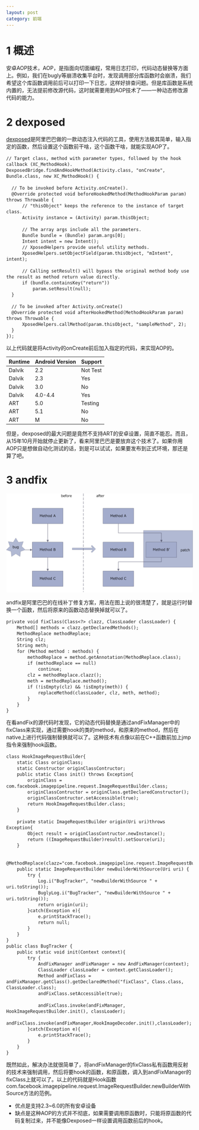 ```yaml
---
layout: post
category: 前端
---
```


# 1 概述
安卓AOP技术，AOP，是指面向切面编程，常用日志打印，代码动态替换等方面上。例如，我们在bugly等崩溃收集平台时，发现调用部分库函数时会崩溃，我们希望这个库函数调用前后可以打印一下日志，这样好排查问题。但是库函数是系统内置的，无法提前修改源代码，这时就需要用到AOP技术了——一种动态修改源代码的能力。

# 2 dexposed
[dexposed](https://github.com/alibaba/dexposed)是阿里巴巴做的一款动态注入代码的工具，使用方法极其简单，输入指定的函数，然后设置这个函数前干啥，这个函数干啥，就能实现AOP了。

```
// Target class, method with parameter types, followed by the hook callback (XC_MethodHook).
DexposedBridge.findAndHookMethod(Activity.class, "onCreate", Bundle.class, new XC_MethodHook() {

  // To be invoked before Activity.onCreate().
  @Override protected void beforeHookedMethod(MethodHookParam param) throws Throwable {
      // "thisObject" keeps the reference to the instance of target class.
      Activity instance = (Activity) param.thisObject;

      // The array args include all the parameters.
      Bundle bundle = (Bundle) param.args[0];
      Intent intent = new Intent();
      // XposedHelpers provide useful utility methods.
      XposedHelpers.setObjectField(param.thisObject, "mIntent", intent);

      // Calling setResult() will bypass the original method body use the result as method return value directly.
      if (bundle.containsKey("return"))
          param.setResult(null);
  }

  // To be invoked after Activity.onCreate()
  @Override protected void afterHookedMethod(MethodHookParam param) throws Throwable {
      XposedHelpers.callMethod(param.thisObject, "sampleMethod", 2);
  }
});
```

以上代码就是将Activity的onCreate前后加入指定的代码，来实现AOP的。

|Runtime|Android Version|Support|
|:--|:--|:--|
|Dalvik|2.2|Not Test|
|Dalvik|2.3|Yes|
|Dalvik|3.0|No|
|Dalvik|4.0-4.4|Yes|
|ART|5.0|Testing|
|ART|5.1|No|
|ART|M|No|

但是，dexposed的最大问题是竟然不支持ART的安卓设置，简直不能忍。而且，从15年10月开始就停止更新了，看来阿里巴巴是要放弃这个技术了。如果你用AOP只是想做自动化测试的话，到是可以试试，如果要发布到正式环境，那还是算了吧。

# 3 andfix

![](/assets/img/14588998395673.png)

andfix是阿里巴巴的在线补丁修复方案，用法在图上说的很清楚了，就是运行时替换一个函数，然后将原来的函数动态替换掉就可以了。

```
private void fixClass(Class<?> clazz, ClassLoader classLoader) {
	Method[] methods = clazz.getDeclaredMethods();
	MethodReplace methodReplace;
	String clz;
	String meth;
	for (Method method : methods) {
		methodReplace = method.getAnnotation(MethodReplace.class);
		if (methodReplace == null)
			continue;
		clz = methodReplace.clazz();
		meth = methodReplace.method();
		if (!isEmpty(clz) && !isEmpty(meth)) {
			replaceMethod(classLoader, clz, meth, method);
		}
	}
}
```

在看andFix的源代码时发现，它的动态代码替换是通过andFixManager中的fixClass来实现，通过需要hook的类的method，和原来的method，然后在native上进行代码强制替换就可以了。这种技术有点像以前在C++函数前加上jmp指令来强制hook函数。

```
class HookImageRequestBuilder{
    static Class originClass;
    static Constructor originClassContructor;
    public static Class init() throws Exception{
        originClass = com.facebook.imagepipeline.request.ImageRequestBuilder.class;
        originClassContructor = originClass.getDeclaredConstructor();
        originClassContructor.setAccessible(true);
        return HookImageRequestBuilder.class;
    }

    private static ImageRequestBuilder origin(Uri uri)throws Exception{
        Object result = originClassContructor.newInstance();
        return ((ImageRequestBuilder)result).setSource(uri);
    }

    @MethodReplace(clazz="com.facebook.imagepipeline.request.ImageRequestBuilder",method="newBuilderWithSource")
    public static ImageRequestBuilder newBuilderWithSource(Uri uri) {
        try {
            Log.i("BugTracker", "newBuilderWithSource " + uri.toString());
            BuglyLog.i("BugTracker", "newBuilderWithSource " + uri.toString());
            return origin(uri);
        }catch(Exception e){
            e.printStackTrace();
            return null;
        }
    }
}
public class BugTracker {
    public static void init(Context context){
        try {
            AndFixManager andFixManager = new AndFixManager(context);
            ClassLoader classLoader = context.getClassLoader();
            Method andFixClass = andFixManager.getClass().getDeclaredMethod("fixClass", Class.class, ClassLoader.class);
            andFixClass.setAccessible(true);

            andFixClass.invoke(andFixManager, HookImageRequestBuilder.init(), classLoader);
            andFixClass.invoke(andFixManager,HookImageDecoder.init(),classLoader);
        }catch(Exception e){
            e.printStackTrace();
        }
    }
}
```

既然如此，解决办法就很简单了，将andFixManager的fixClass私有函数用反射的技术来强制调用，然后将要hook的函数，和原函数，调入到andFixManager的fixClass上就可以了。以上的代码就是Hook函数com.facebook.imagepipeline.request.ImageRequestBuilder.newBuilderWithSource方法的范例。

* 优点是支持2.3~6.0的所有安卓设备
* 缺点是这种AOP的方式并不彻底，如果需要调用原函数时，只能将原函数的代码复制过来，并不能像Dexposed一样设置调用函数前后的hook。


